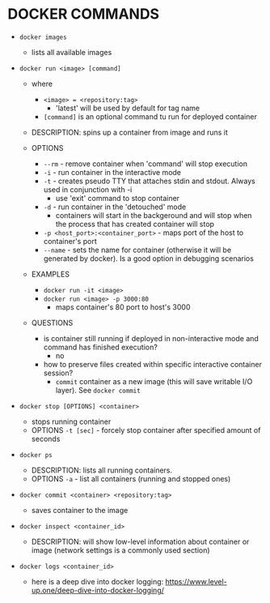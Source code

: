 # DOCKER COMMANDS
- `docker images`
    - lists all available images

- `docker run <image> [command]`
    - where
        - `<image> = <repository:tag>`
            - 'latest' will be used by default for tag name
        - `[command]` is an optional command tu run for deployed container
    - DESCRIPTION: spins up a container from image and runs it
    - OPTIONS
        - `--rm` - remove container when 'command' will stop execution
        - `-i` - run container in the interactive mode
        - `-t` - creates pseudo TTY that attaches stdin and stdout. Always used in conjunction with -i
            - use 'exit' command to stop container
        - `-d` - run container in the 'detouched' mode
            - containers will start in the backgeround and will stop when the process that has created container will stop
        - `-p <host_port>:<container_port>` - maps port of the host to container's port
        - `--name` - sets the name for container (otherwise it will be generated by docker). Is a good option in debugging scenarios
    - EXAMPLES
        - `docker run -it <image>`
        - `docker run <image> -p 3000:80`
            - maps container's 80 port to host's 3000

    - QUESTIONS
        - is container still running if deployed in non-interactive mode and command has finished execution?
            - no
        - how to preserve files created within specific interactive container session?
            - `commit` container as a new image (this will save writable I/O layer). See `docker commit`

- `docker stop [OPTIONS] <container>`
    - stops running container
    - OPTIONS
        `-t [sec]` - forcely stop container after specified amount of seconds

- `docker ps`
    - DESCRIPTION: lists all running containers.
    - OPTIONS
        `-a` - list all containers (running and  stopped ones)

- `docker commit <container> <repository:tag>`
    - saves container to the image

- `docker inspect <container_id>`
    - DESCRIPTION: will show low-level information about container or image (network settings is a commonly used section)

- `docker logs <container_id>`
    - here is a deep dive into docker logging: https://www.level-up.one/deep-dive-into-docker-logging/
